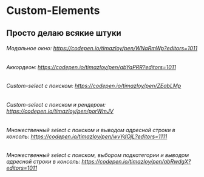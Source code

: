 # Custom-Elements
## Просто делаю всякие штуки
###### Модальное окно: https://codepen.io/timazloy/pen/WNaRmWp?editors=1011
###### Аккордеон: https://codepen.io/timazloy/pen/abYaPRR?editors=1011
###### Custom-select с поиском: https://codepen.io/timazloy/pen/ZEabLMp
###### Custom-select с поиском и рендером: https://codepen.io/timazloy/pen/porWmJV
###### Множественный select с поиском и выводом адресной строки в консоль: https://codepen.io/timazloy/pen/wvYdOjL?editors=1111
###### Множественный select с поиском, выбором подкатегории и выводом адресной строки в консоль: https://codepen.io/timazloy/pen/abRwdgX?editors=1011 
